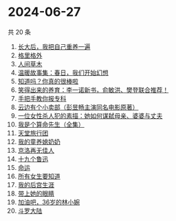# 2024-06-27

共 20 条

<!-- BEGIN WEREAD -->
<!-- 最后更新时间 2024-06-27 06:00:59 +0800 -->
1. [长大后，我把自己重养一遍](https://weread.qq.com/web/bookDetail/7a6323c0813ab8ec0g015987)
1. [格里格外](https://weread.qq.com/web/bookDetail/e1f325e0813ab8ebag017cb1)
1. [人间草木](https://weread.qq.com/web/bookDetail/7fa32530813ab8c38g010ecd)
1. [温暖故事集：春日，我们开始幻想](https://weread.qq.com/web/bookDetail/b3e32200813ab8e4cg012a3a)
1. [知道吗？你真的很棒啦](https://weread.qq.com/web/bookDetail/97332d20813ab8ebeg017b7e)
1. [笑得出来的养育：李一诺新书，俞敏洪、樊登联合推荐！](https://weread.qq.com/web/bookDetail/dee32220813ab8e38g010d6d)
1. [手把手教你报专科](https://weread.qq.com/web/bookDetail/89332580813ab8ec1g019e09)
1. [云边有个小卖部（彭昱畅主演同名电影原著）](https://weread.qq.com/web/bookDetail/bab32a3071628416babd854)
1. [一位女性杀人犯的素描：她如何谋弑母亲、婆婆与丈夫](https://weread.qq.com/web/bookDetail/af7329c0813ab8ebag01170a)
1. [我是个算命先生（全集）](https://weread.qq.com/web/bookDetail/966326e05c896b966ddd00e)
1. [天堂旅行团](https://weread.qq.com/web/bookDetail/1cc32510726d716d1cc2484)
1. [我的童养媳奶奶](https://weread.qq.com/web/bookDetail/d54324b0813ab8eb2g014ced)
1. [京洛再无佳人](https://weread.qq.com/web/bookDetail/fb032b70715b116dfb0434c)
1. [十九个鲁迅](https://weread.qq.com/web/bookDetail/f3d32530813ab8eafg011ef3)
1. [命运](https://weread.qq.com/web/bookDetail/0e932260813ab7297g01583b)
1. [所有女生要知道](https://weread.qq.com/web/bookDetail/36a325d0813ab89dbg0128d1)
1. [我的后宫生涯](https://weread.qq.com/web/bookDetail/960329f0813ab8eb7g019884)
1. [带上她的眼睛](https://weread.qq.com/web/bookDetail/54d329f071eb631654de262)
1. [加油吧，36岁的林小婉](https://weread.qq.com/web/bookDetail/87132c10813ab8eb5g01751e)
1. [斗罗大陆](https://weread.qq.com/web/bookDetail/3f832f105724353f8a62cda)
<!-- END WEREAD -->
